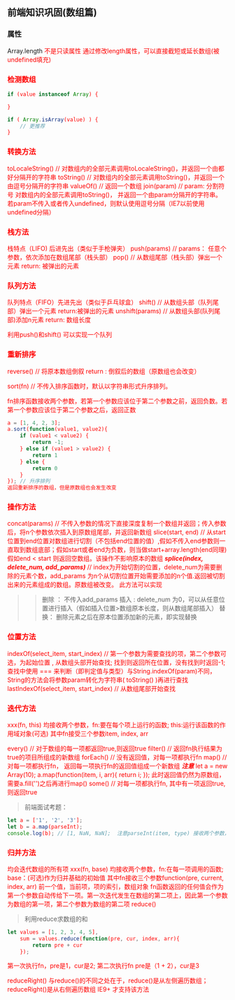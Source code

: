 ## 前端知识巩固(数组篇)

### 属性
> 
Array.length <font color='red'>不是<font>只读属性
通过修改length属性，可以直接截短或延长数组(被undefined填充)

### 检测数组

```javascript
if (value instanceof Array) {

}

if ( Array.isArray(value) ) {
	// 更推荐
}
```


### 转换方法
>
toLocaleString() // 对数组内的全部元素调用toLocaleString()，并返回一个由都好分隔开的字符串
toString() // 对数组内的全部元素调用toString()，并返回一个由逗号分隔开的字符串
valueOf() // 返回一个数组
join(param) // param: 分割符号 对数组内的全部元素调用toString()， 并返回一个由param分隔开的字符串。若param不传入或者传入undefined，则默认使用逗号分隔（IE7以前使用undefined分隔）


### 栈方法
>
栈特点（LIFO) 后进先出（类似于手枪弹夹）
push(params) // params： 任意个参数，依次添加在数组尾部（栈头部）
pop() // 从数组尾部（栈头部）弹出一个元素  return: 被弹出的元素

### 队列方法
>
队列特点（FIFO）先进先出（类似于乒乓球盒）
shift() // 从数组头部（队列尾部）弹出一个元素  return:被弹出的元素
unshift(params) // 从数组头部(队列尾部)添加n元素  return: 数组长度

利用push()和shift() 可以实现一个队列

### 重新排序
>
reverse() // 将原本数组倒叙 return : 倒叙后的数组（原数组也会改变）

sort(fn) // 不传入排序函数时，默认以字符串形式升序排列。

fn排序函数接收两个参数，若第一个参数应该位于第二个参数之前，返回负数。若第一个参数应该位于第二个参数之后，返回正数

```javascript
a = [1, 4, 2, 3];
a.sort(function(value1, value2){
	if (value1 < value2) {
		return -1;
	} else if (value1 > value2) {
		return 1
	} else {
		return 0
	}
}); // 升序排列
返回重新排序的数组，但是原数组也会发生改变
```

### 操作方法
>
concat(params) // 不传入参数的情况下直接深度复制一个数组并返回；传入参数后，将n个参数依次插入到原数组尾部，并返回新数组
slice(start, end) // 从start位置到end位置对数组进行切割（不包括end位置的值）,假如不传入end参数则一直取到数组底部；假如start或者end为负数，则当做start+array.length(end同理)
假如end < start 则返回空数组。该操作不影响原本的数组
***splice(index, delete_num, add_params)*** // index为开始切割的位置，delete_num为需要删除的元素个数，add_params 为n个从切割位置开始需要添加的n个值.返回被切割出来的元素组成的数组。原数组被改变。
此方法可以实现
>> 删除 ： 不传入add_params
>> 插入 : delete_num 为0，可以从任意位置进行插入（假如插入位置>数组原本长度，则从数组尾部插入）
>> 替换： 删除元素之后在原本位置添加新的元素，即实现替换

### 位置方法
>
indexOf(select_item, start_index) // 第一个参数为需要查找的项，第二个参数可选，为起始位置 , 从数组头部开始查找; 找到则返回所在位置，没有找到时返回-1; 查找中使用 === 来判断（即判定值与类型）与String.indexOf(param)不同，String的方法会将参数param转化为字符串( toString() )再进行查找
lastIndexOf(select_item, start_index) // 从数组尾部开始查找
### 迭代方法
>
xxx(fn, this)
均接收两个参数，fn:要在每个项上运行的函数; this:运行该函数的作用域对象(可选)
其中fn接受三个参数item, index, arr

every() // 对于数组的每一项都返回true,则返回true
filter() // 返回fn执行结果为true的项目所组成的新数组
forEach() // 没有返回值，对每一项都执行fn
map() // 对每一项都执行fn， 返回每一项执行fn的返回值组成一个新数组 
***注意*** let a = new Array(10); a.map(function(item, i, arr){
		return i;
	}); 此时返回值仍然为原数组，需要a.fill('')之后再进行map()
some() // 对每一项都执行fn, 其中有一项返回true,则返回true

> 前端面试考题：
```javascript
let a = ['1', '2', '3'];
let b = a.map(parseInt);
console.log(b); // [1, NaN, NaN];  注意parseInt(item, type) 接收两个参数，第二个参数type代表转化为多少进制；当type为0或者不填时，默认为10进制
```

### 归并方法
>
均会迭代数组的所有项
xxx(fn, base)
均接收两个参数，fn:在每一项调用的函数; base：(可选)作为归并基础的初始值
其中fn接收三个参数function(pre, current, index, arr) 前一个值，当前项，项的索引，数组对象
fn函数返回的任何值会作为第一个参数自动传给下一项。第一次迭代发生在数组的第二项上，因此第一个参数为数组的第一项，第二个参数为数组的第二项
reduce()

>利用reduce求数组的和
```javascript
let values = [1, 2, 3, 4, 5],
	sum = values.reduce(function(pre, cur, index, arr){
		return pre + cur
	});
```
>
第一次执行fn，pre是1，cur是2; 第二次执行fn pre是（1 + 2），cur是3

reduceRight() 与reduce()的不同之处在于，reduce()是从左侧遍历数组；reduceRight()是从右侧遍历数组
IE9+ 才支持该方法
